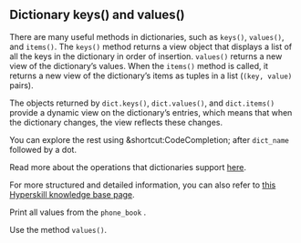 ## Dictionary keys() and values()

There are many useful methods in dictionaries, such as `keys()`,  `values()`, and `items()`. 
The `keys()` method returns a view object that displays a list of all the keys in the dictionary in order of insertion. 
`values()` returns a new view of the dictionary’s values. When the `items()` method is called,
it returns a new view of the dictionary’s items as tuples in a list (`(key, value)` pairs).

The objects returned by `dict.keys()`, `dict.values()`, and `dict.items()` provide a 
dynamic view on the dictionary’s entries, which means 
that when the dictionary changes, the view reflects these changes.

You can explore the rest using &shortcut:CodeCompletion; after `dict_name` 
followed by a dot.

Read more about the operations that dictionaries support <a href="https://docs.python.org/3/library/stdtypes.html#typesmapping">here</a>.

For more structured and detailed information, you can also refer to [this Hyperskill knowledge base page](https://hyperskill.org/learn/step/11096).

Print all values from the `phone_book` .  

<div class='hint'>Use the method <code>values()</code>.</div>
